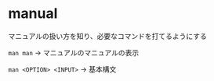 # manual 

マニュアルの扱い方を知り、必要なコマンドを打てるようにする

`man man` -> マニュアルのマニュアルの表示

`man <OPTION> <INPUT>` -> 基本構文


